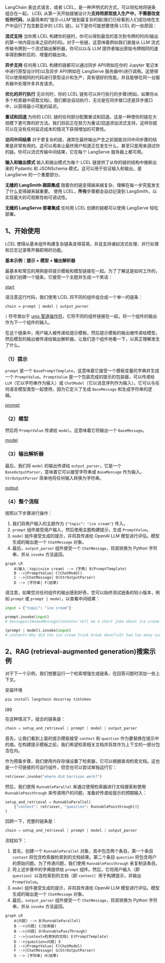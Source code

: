 LangChain 表达式语言，或者 LCEL，是一种声明式的方式，可以轻松地将链条组合在一起。 LCEL 从第一天开始就被设计为**支持将原型放入生产中，不需要改变任何代码**，从最简单的“提示+LLM”链到最复杂的链(我们已经看到人们成功地在生产中运行了包含数百步的 LCEL 链)。以下是你可能想要使用 LCEL 的一些原因：

**流式支持** 当你用 LCEL 构建你的链时，你可以得到最佳的首次到令牌的时间(输出的第一块内容出来之前的时间)。对于一些链，这意味着例如我们直接从 LLM 流式传输令牌到一个流式输出解析器，你可以以与 LLM 提供者输出原始令牌相同的速率得到解析后的、增量的输出块。

**异步支持** 任何用 LCEL 构建的链都可以通过同步 API(例如在你的 Jupyter 笔记本中进行原型设计时)以及异步 API(例如在 LangServe 服务器中)进行调用。这使得可以使用相同的代码进行原型设计和生产，具有很好的性能，并且能够在同一台服务器中处理许多并发请求。

**优化的并行执行** 无论何时，你的 LCEL 链有可以并行执行的步骤(例如，如果你从多个检索器中获取文档)，我们都会自动执行，无论是在同步接口还是异步接口中，以获得最小可能的延迟。

**重试和回退** 为你的 LCEL 链的任何部分配置重试和回退。这是一种使你的链在大规模下更可靠的好方法。我们目前正在努力为重试/回退添加流式支持，这样你就可以在没有任何延迟成本的情况下获得增加的可靠性。

**访问中间结果** 对于更复杂的链，通常在最终输出产生之前就能访问中间步骤的结果是非常有用的。这可以用来让最终用户知道正在发生什么，甚至只是用来调试你的链。你可以流式传输中间结果，它在每个 LangServe 服务器上都可用。

**输入和输出模式** 输入和输出模式为每个 LCEL 链提供了从你的链的结构中推断出来的 Pydantic 和 JSONSchema 模式。这可以用于验证输入和输出，是 LangServe 的一个重要部分。

**无缝的 LangSmith 跟踪集成** 随着你的链变得越来越复杂，理解在每一步究竟发生了什么变得越来越重要。 使用 LCEL，**所有**步骤都会自动记录到 LangSmith，以实现最大的可观察性和可调试性。

**无缝的 LangServe 部署集成** 任何用 LCEL 创建的链都可以使用 LangServe 轻松部署。

## 1、开始使用

LCEL 使得从基本组件构建复杂链条变得容易，并且支持诸如流式处理、并行处理和日志记录等开箱即用的功能。

**基本示例：提示 + 模型 + 输出解析器**

最基本和常见的用例是将提示模板和模型链接在一起。为了了解这是如何工作的，让我们创建一个链条，它接受一个主题并生成一个笑话：

[start](codes/3.LCEL/1.basic.py ":include :type=code :fragment=start")

请注意这行代码，我们使用 LCEL 将不同的组件组合成一个单一的链条：

```text
chain = prompt | model | output_parser
```

`|` 符号类似于 [unix 管道操作符](<https://en.wikipedia.org/wiki/Pipeline_(Unix)>)，它将不同的组件链接在一起，将一个组件的输出作为下一个组件的输入。

在这个链条中，用户输入被传递给提示模板，然后提示模板的输出被传递给模型，然后模型的输出被传递给输出解析器。让我们逐个组件地看一下，以真正理解发生了什么。

### （1）提示

`prompt` 是一个 `BasePromptTemplate`，这意味着它接受一个模板变量的字典并生成一个 `PromptValue`。`PromptValue` 是一个包装完成的提示的包装器，可以传递给 `LLM`（它以字符串作为输入）或 `ChatModel`（它以消息序列作为输入）。它可以与任何语言模型类型一起使用，因为它定义了生成 `BaseMessage` 和生成字符串的逻辑。

[prompt](codes/3.LCEL/1.basic.py ":include :type=code :fragment=prompt")

### （2）模型

然后将 `PromptValue` 传递给 `model`。这意味着它将输出一个 `BaseMessage`。

[model](codes/3.LCEL/1.basic.py ":include :type=code :fragment=model")

### （3）输出解析器

最后，我们将 `model` 的输出传递给 `output_parser`，它是一个 `BaseOutputParser`，意味着它可以接受字符串或 `BaseMessage` 作为输入。`StrOutputParser` 简单地将任何输入转换为字符串。

[output](codes/3.LCEL/1.basic.py ":include :type=code :fragment=out")

### （4）整个流程

按照以下步骤进行操作：

1. 我们将用户输入的主题作为 `{"topic": "ice cream"}` 传入。
2. `prompt` 组件接受用户输入，然后使用主题构建提示，生成 `PromptValue`。
3. `model` 组件接受生成的提示，并将其传递给 OpenAI LLM 模型进行评估。模型生成的输出是一个 `ChatMessage` 对象。
4. 最后，`output_parser` 组件接受一个 `ChatMessage`，将其转换为 Python 字符串，并从 `invoke` 方法返回。

```mermaid
graph LR
    A(输入：topic=ice cream) --> |字典| B(PromptTemplate)
    B -->|PromptValue| C(ChatModel)
    C -->|ChatMessage| D(StrOutputParser)
    D --> |字符串| F(结果)
```

请注意，如果您对任何组件的输出感到好奇，您可以始终测试链条的较小版本，例如 `prompt` 或 `prompt | model`，以查看中间结果：

```python
input = {"topic": "ice cream"}

prompt.invoke(input)
# messages=[HumanMessage(content='tell me a short joke about ice cream')]

(prompt | model).invoke(input)
# content='Why did the ice cream truck break down?\nIt had too many sundaes on the menu!' response_metadata={'token_usage': {'completion_tokens': 20, 'prompt_tokens': 15, 'total_tokens': 35}, 'model_name': 'gpt-3.5-turbo', 'system_fingerprint': 'fp_3bc1b5746c', 'finish_reason': 'stop', 'logprobs': None}
```

## 2、RAG (retrieval-augmented generation)搜索示例

对于下一个示例，我们想要运行一个检索增强生成链条，在回答问题时添加一些上下文。

安装环境

```bash
pip install langchain docarray tiktoken
```

[rag](codes/3.LCEL/2.rag.py ":include :type=code ")

在这种情况下，组合的链条是：

```python
chain = setup_and_retrieval | prompt | model | output_parser
```

首先，让我们看到上面的提示模板接受 `context` 和 `question` 作为要替换在提示中的值。在构建提示模板之前，我们希望检索相关文档并将其作为上下文的一部分包含在内。

作为预备步骤，我们使用内存存储设置了检索器，它可以根据查询检索文档。这也是一个可链接的可运行组件，但您也可以尝试单独运行它：

```python
retriever.invoke("where did harrison work?")
```

然后，我们使用 `RunnableParallel` 来通过使用检索器进行文档搜索和使用 `RunnablePassthrough` 来传递用户的问题，准备好传递给提示的预期输入：

```python
setup_and_retrieval = RunnableParallel(
    {"context": retriever, "question": RunnablePassthrough()}
)
```

回顾一下，完整的链条是：

```python
chain = setup_and_retrieval | prompt | model | output_parser
```

流程如下：

1. 首先，创建一个 `RunnableParallel` 对象，其中包含两个条目。第一个条目 `context` 将包含检索器检索到的文档结果。第二个条目 `question` 将包含用户的原始问题。为了传递问题，我们使用 `RunnablePassthrough` 来复制该条目。
2. 将上述步骤中的字典提供给 `prompt` 组件。然后，它将用户输入（即 `question`）以及检索到的文档（即 `context`）用于构建提示，并输出 `PromptValue`。
3. `model` 组件接受生成的提示，并将其传递给 OpenAI LLM 模型进行评估。模型生成的输出是一个 `ChatMessage` 对象。
4. 最后，`output_parser` 组件接受一个 `ChatMessage`，将其转换为 Python 字符串，并从 `invoke` 方法返回。

````mermaid
graph LR
    A(问题) --> B(RunnableParallel)
    B -->|问题| C(检索器)
    B -->|问题| D(RunnablePassThrough)
    C -->|context=检索到的文档| E(PromptTemplate)
    D -->|question=问题| E
    E -->|PromptValue| F(ChatModel)
    F -->|ChatMessage| G(StrOutputParser)
    G --> |字符串| H(结果)
